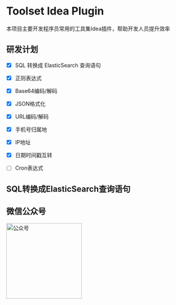 # Toolset Idea Plugin
本项目主要开发程序员常用的工具集Idea插件，帮助开发人员提升效率

## 研发计划
- [x] SQL 转换成 ElasticSearch 查询语句
- [x] 正则表达式
- [x] Base64编码/解码
- [x] JSON格式化
- [x] URL编码/解码
- [x] 手机号归属地
- [x] IP地址
- [x] 日期时间戳互转
- [ ] Cron表达式



## SQL转换成ElasticSearch查询语句



## 微信公众号
<img width="200" src="https://raw.githubusercontent.com/silently9527/JavaCore/master/imgs/gonzhonghao.png" alt="公众号">
